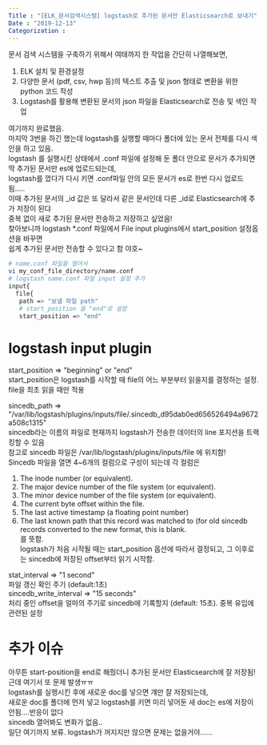 ```yaml
---
Title : "[ELK_문서검색시스템] logstash로 추가된 문서만 Elasticsearch로 보내기"
Date : "2019-12-13"
Categorization :
---
```


문서 검색 시스템을 구축하기 위해서 여태까지 한 작업을 간단히 나열해보면,  
1. ELK 설치 및 환경설정  
2. 다양한 문서 (pdf, csv, hwp 등)의 텍스트 추출 및 json 형태로 변환을 위한 python 코드 작성  
3. Logstash를 활용해 변환된 문서의 json 파일을 Elasticsearch로 전송 및 색인 작업

여기까지 완료했음.  
마지막 3번을 하긴 했는데 logstash를 실행할 때마다 폴더에 있는 문서 전체를 다시 색인을 하고 있음.  
logstash 를 실행시킨 상태에서 .conf 파일에 설정해 둔 폴더 안으로 문서가 추가되면  
딱 추가된 문서만 es에 업로드되는데,  
logstash를 껐다가 다시 키면 .conf파일 안의 모든 문서가 es로 한번 다시 업로드 됨.....  
이때 추가된 문서의 _id 값은 또 달라서 같은 문서인데 다른 _id로 Elasticsearch에 추가 저장이 된댜  
중복 없이 새로 추가된 문서만 전송하고 저장하고 싶었음!  
찾아보니까 logstash *.conf 파일에서 File input plugins에서 start_position 설정옵션을 바꾸면  
쉽게 추가된 문서만 전송할 수 있다고 함 야호~  

```bash
# name.conf 파일을 열어서
vi my_conf_file_directory/name.conf
# logstash name.conf 파일 input 설정 추가
input{
  file{
   path => "보낼 파일 path"
   # start_position 을 "end"로 설정
   start_position => "end"  
```
  
# logstash input plugin 
start_position => "beginning" or "end"  
start_position은 logstash를 시작할 때 file의 어느 부분부터 읽을지를 결정하는 설정. file을 최초 읽을 때만 적용  
  
sincedb_path => "/var/lib/logstash/plugins/inputs/file/.sincedb_d95dab0ed656526494a9672a508c1315"  
sincedb라는 이름의 파일로 현재까지 logstash가 전송한 데이터의 line 포지션을 트랙킹할 수 있음  
참고로 sincedb 파일은 /var/lib/logstash/plugins/inputs/file 에 위치함!  
Sincedb 파일을 열면 4~6개의 컬럼으로 구성이 되는데 각 컬럼은  
1. The inode number (or equivalent).  
2. The major device number of the file system (or equivalent).  
3. The minor device number of the file system (or equivalent).  
4. The current byte offset within the file.  
5. The last active timestamp (a floating point number)  
6. The last known path that this record was matched to (for old sincedb records converted to the new format, this is blank.  
를 뜻함.  
logstash가 처음 시작될 때는 start_position 옵션에 따라서 결정되고, 그 이후로는 sincedb에 저장된 offset부터 읽기 시작함.
   
stat_interval => "1 second"  
파일 갱신 확인 주기 (default:1초)  
sincedb_write_interval => "15 seconds"  
처리 중인 offset을 얼마의 주기로 sincedb에 기록할지 (default: 15초). 중복 유입에 관련된 설정  
  
# 추가 이슈
아무튼 start-position을 end로 해줬더니 추가된 문서만 Elasticsearch에 잘 저장됨!
근데 여기서 또 문제 발생ㅠㅠ  
logstash를 실행시킨 후에 새로운 doc를 넣으면 걔만 잘 저장되는데,  
새로운 doc를 폴더에 먼저 넣고 logstash를 키면 미리 넣어둔 새 doc는 es에 저장이 안됨....반응이 없다  
sincedb 열어봐도 변화가 없음..  
일단 여기까지 보류. logstash가 꺼지지만 않으면 문제는 없을거야......
